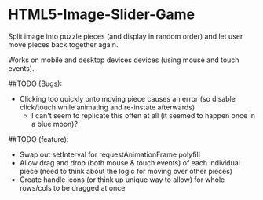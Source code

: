 HTML5-Image-Slider-Game
=======================

Split image into puzzle pieces (and display in random order) and let user move pieces back together again.

Works on mobile and desktop devices devices (using mouse and touch events).

##TODO (Bugs):
* Clicking too quickly onto moving piece causes an error (so disable click/touch while animating and re-instate afterwards)
    * I can't seem to replicate this often at all (it seemed to happen once in a blue moon)?
	
##TODO (feature):
* Swap out setInterval for requestAnimationFrame polyfill
* Allow drag and drop (both mouse & touch events) of each individual piece (need to think about the logic for moving over other pieces)
* Create handle icons (or think up unique way to allow) for whole rows/cols to be dragged at once